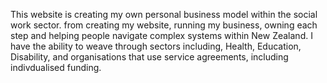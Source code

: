 This website is creating my own personal business model within the social work sector. 
from creating my website, running my business, owning each step and helping people navigate complex systems within New Zealand.
I have the ability to weave through sectors including, Health, Education, Disability, and organisations that use service agreements, including indivdualised funding.
